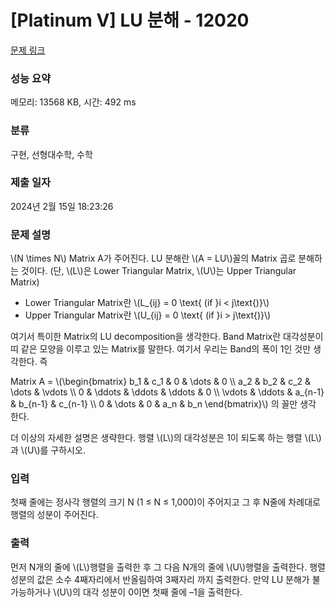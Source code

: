 # [Platinum V] LU 분해 - 12020 

[문제 링크](https://www.acmicpc.net/problem/12020) 

### 성능 요약

메모리: 13568 KB, 시간: 492 ms

### 분류

구현, 선형대수학, 수학

### 제출 일자

2024년 2월 15일 18:23:26

### 문제 설명

<p>\(N \times N\) Matrix A가 주어진다. LU 분해란 \(A = LU\)꼴의 Matrix 곱로 분해하는 것이다. (단, \(L\)은 Lower Triangular Matrix, \(U\)는 Upper Triangular Matrix)</p>

<ul>
	<li>Lower Triangular Matrix란 \(L_{ij} = 0 \text{ (if }i < j\text{)}\)</li>
	<li>Upper Triangular Matrix란 \(U_{ij} = 0 \text{ (if }i > j\text{)}\)</li>
</ul>

<p>여기서 특이한 Matrix의 LU decomposition을 생각한다. Band Matrix란 대각성분이 띠 같은 모양을 이루고 있는 Matrix를 말한다. 여기서 우리는 Band의 폭이 1인 것만 생각한다. 즉 </p>

<p>Matrix A = \(\begin{bmatrix} b_1 & c_1 &  0 & \dots & 0 \\  a_2  & b_2 & c_2 & \dots & \vdots \\ 0 & \ddots & \ddots & \ddots & 0 \\ \vdots & \ddots  & a_{n-1} & b_{n-1} & c_{n-1} \\  0 & \dots & 0 & a_n & b_n \end{bmatrix}\) 의 꼴만 생각 한다.</p>

<p>더 이상의 자세한 설명은 생략한다. 행렬 \(L\)의 대각성분은 1이 되도록 하는 행렬 \(L\)과 \(U\)를 구하시오.</p>

### 입력 

 <p>첫째 줄에는 정사각 행렬의 크기 N (1 ≤ N ≤ 1,000)이 주어지고 그 후 N줄에 차례대로 행렬의 성분이 주어진다.</p>

### 출력 

 <p>먼저 N개의 줄에 \(L\)행렬을 출력한 후 그 다음 N개의 줄에 \(U\)행렬을 출력한다. 행렬 성분의 값은 소수 4째자리에서 반올림하여 3째자리 까지 출력한다. 만약 LU 분해가 불가능하거나 \(U\)의 대각 성분이 0이면 첫째 줄에 –1을 출력한다.</p>

